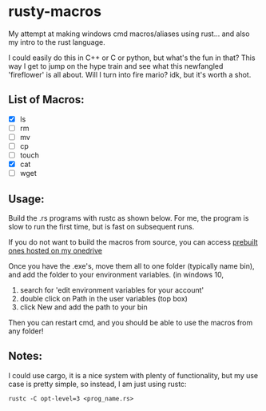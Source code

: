 # rusty-macros
My attempt at making windows cmd macros/aliases using rust... and also my intro to the rust language.

I could easily do this in C++ or C or python, but what's the fun in that? This way I get to jump on the hype train and see what this newfangled 'fireflower' is all about. Will I turn into fire mario? idk, but it's worth a shot.

## List of Macros:
* [X] ls
* [ ] rm
* [ ] mv
* [ ] cp
* [ ] touch
* [X] cat
* [ ] wget

## Usage:
Build the .rs programs with rustc as shown below. For me, the program is slow to run the first time, but is fast on subsequent runs.

If you do not want to build the macros from source, you can access [prebuilt ones hosted on my onedrive](https://kennesawedu-my.sharepoint.com/:u:/g/personal/agrave15_students_kennesaw_edu/Ed3Oll0jkglDp1T9QGB-HmABDtcJX1-9GfFMZN3bynBYBw?e=gsKUJ5)

Once you have the .exe's, move them all to one folder (typically name bin), and add the folder to your environment variables. 
(in windows 10, 
1. search for 'edit environment variables for your account'
2. double click on Path in the user variables (top box)
3. click New and add the path to your bin

Then you can restart cmd, and you should be able to use the macros from any folder!

## Notes:
I could use cargo, it is a nice system with plenty of functionality, but my use case is pretty simple, so instead, I am just using rustc:
```
rustc -C opt-level=3 <prog_name.rs>
```
